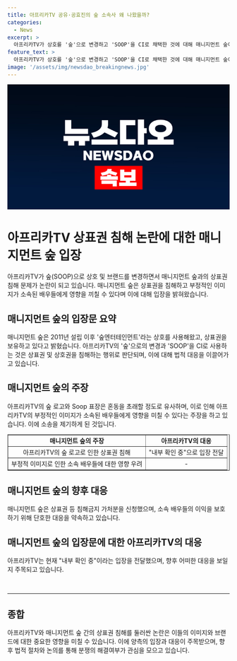 ```yaml
---
title: 아프리카TV 공유·공효진의 숲 소속사 왜 나왔을까?
categories:
  - News
excerpt: >
  아프리카TV가 상호를 '숲'으로 변경하고 'SOOP'을 CI로 채택한 것에 대해 매니지먼트 숲이 상표권 침해로 소송을 제기했다. 이로 인해 아프리카TV의 부정적 이미지가 소속 연예인들에게 영향을 줄 우려가 있으며, 매니지먼트 숲은 상표권 등 침해금지 가처분을 신청했다. 이에 대해 아프리카TV 측은 "내부 확인 중"이라고 입장 전달했다.
feature_text: >
  아프리카TV가 상호를 '숲'으로 변경하고 'SOOP'을 CI로 채택한 것에 대해 매니지먼트 숲이 상표권 침해로 소송을 제기했다. 이로 인해 아프리카TV의 부정적 이미지가 소속 연예인들에게 영향을 줄 우려가 있으며, 매니지먼트 숲은 상표권 등 침해금지 가처분을 신청했다. 이에 대해 아프리카TV 측은 "내부 확인 중"이라고 입장 전달했다.
image: '/assets/img/newsdao_breakingnews.jpg'
---
```


<p><img src="/assets/img/newsdao_breakingnews.jpg" alt="implanttips 속보" /></p>

<h1>아프리카TV 상표권 침해 논란에 대한 매니지먼트 숲 입장</h1>

<p data-ke-size="size16">아프리카TV가 숲(SOOP)으로 상호 및 브랜드를 변경하면서 매니지먼트 숲과의 상표권 침해 문제가 논란이 되고 있습니다. 매니지먼트 숲은 상표권을 침해하고 부정적인 이미지가 소속된 배우들에게 영향을 끼칠 수 있다며 이에 대해 입장을 밝혀왔습니다.</p>

<h2>매니지먼트 숲의 입장문 요약</h2>

<p>매니지먼트 숲은 2011년 설립 이후 '숲엔터테인먼트'라는 상호를 사용해왔고, 상표권을 보유하고 있다고 밝혔습니다. 아프리카TV의 '숲'으로의 변경과 'SOOP'을 CI로 사용하는 것은 상표권 및 상호권을 침해하는 행위로 판단되며, 이에 대해 법적 대응을 이끌어가고 있습니다.</p>

<h2>매니지먼트 숲의 주장</h2>

<p>아프리카TV의 숲 로고와 Soop 표장은 혼동을 초래할 정도로 유사하며, 이로 인해 아프리카TV의 부정적인 이미지가 소속된 배우들에게 영향을 미칠 수 있다는 주장을 하고 있습니다. 이에 소송을 제기하게 된 것입니다.</p>

<table style="width: 100%;" border="1">
<tbody>
<tr>
<td style="text-align: center; height: 17px;"><b>매니지먼트 숲의 주장</b></td>
<td style="text-align: center; height: 17px;"><b>아프리카TV의 대응</b></td>
</tr>
<tr>
<td style="text-align: center; height: 17px;">아프리카TV의 숲 로고로 인한 상표권 침해</td>
<td style="text-align: center; height: 17px;">"내부 확인 중"으로 입장 전달</td>
</tr>
<tr>
<td style="text-align: center; height: 17px;">부정적 이미지로 인한 소속 배우들에 대한 영향 우려</td>
<td style="text-align: center; height: 17px;">-</td>
</tr>
</tbody>
</table>

<h2>매니지먼트 숲의 향후 대응</h2>

<p>매니지먼트 숲은 상표권 등 침해금지 가처분을 신청했으며, 소속 배우들의 이익을 보호하기 위해 단호한 대응을 약속하고 있습니다.</p>

<h2>매니지먼트 숲의 입장문에 대한 아프리카TV의 대응</h2>

<p>아프리카TV는 현재 "내부 확인 중"이라는 입장을 전달했으며, 향후 어떠한 대응을 보일지 주목되고 있습니다.</p>

<p data-ke-size="size16">&nbsp;</p>

<hr>

<h2>종합</h2>

<p>아프리카TV와 매니지먼트 숲 간의 상표권 침해를 둘러싼 논란은 이들의 이미지와 브랜드에 대한 중요한 영향을 미칠 수 있습니다. 이에 양측의 입장과 대응이 주목받으며, 향후 법적 절차와 논의를 통해 분쟁의 해결여부가 관심을 모으고 있습니다.</p>

